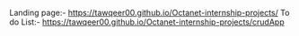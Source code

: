 Landing page:- https://tawqeer00.github.io/Octanet-internship-projects/
To do List:- https://tawqeer00.github.io/Octanet-internship-projects/crudApp
